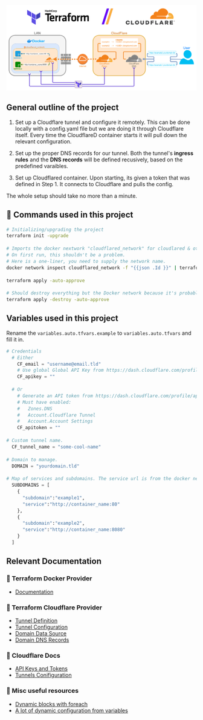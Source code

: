 ![Header](scheme.drawio.png)

## General outline of the project

1. Set up a Cloudflare tunnel and configure it remotely.
    This can be done locally with a config.yaml file but we are doing it through Cloudflare itself. Every time the CloudflareD container starts it will pull down the relevant configuration.

2. Set up the proper DNS records for our tunnel.
    Both the tunnel's **ingress rules** and the **DNS records** will be defined recusively, based on the predefined varaibles.

3. Set up Cloudflared container.
    Upon starting, its given a token that was defined in Step 1. It connects to Cloudflare and pulls the config.

The whole setup should take no more than a minute.

## 📝 Commands used in this project
```bash
# Initializing/upgrading the project
terraform init -upgrade

# Imports the docker nextwork "cloudflared_network" for cloudlared & other containers if it exists.
# On first run, this shouldn't be a problem.
# Here is a one-liner, you need to supply the network name.
docker network inspect cloudflared_network -f "{{json .Id }}" | terraform import docker_network.cloudflared_network _

terraform apply -auto-approve

# Should destroy everything but the Docker network because it's probably used by other containers.
terraform apply -destroy -auto-approve
```

## Variables used in this project
Rename the `variables.auto.tfvars.example` to `variables.auto.tfvars` and fill it in.
```py
# Credentials
  # Either
    CF_email = "username@email.tld"
    # Use global Global API Key from https://dash.cloudflare.com/profile/api-tokens
    CF_apikey = ""

  # Or
    # Generate an API token from https://dash.cloudflare.com/profile/api-tokens
    # Must have enabled:
    #   Zones.DNS
    #   Account.Cloudflare Tunnel
    #   Account.Account Settings
    CF_apitoken = ""

# Custom tunnel name.
  CF_tunnel_name = "some-cool-name"

# Domain to manage.
  DOMAIN = "yourdomain.tld"

# Map of services and subdomains. The service url is from the docker network.
  SUBDOMAINS = [
    {
      "subdomain":"example1",
      "service":"http://container_name:80"
    },
    {
      "subdomain":"example2",
      "service":"http://container_name:8080"
    }
  ]
```

## Relevant Documentation

### 🌟 Terraform Docker Provider
* [Documentation](https://registry.terraform.io/providers/kreuzwerker/docker/latest/docs/resources/container)

### 🌟 Terraform Cloudflare Provider
* [Tunnel Definition](https://registry.terraform.io/providers/cloudflare/cloudflare/latest/docs/resources/tunnel)
* [Tunnel Configuration](https://registry.terraform.io/providers/cloudflare/cloudflare/latest/docs/resources/tunnel_config)
* [Domain Data Source](https://registry.terraform.io/providers/cloudflare/cloudflare/latest/docs/data-sources/zone)
* [Domain DNS Records](https://registry.terraform.io/providers/cloudflare/cloudflare/latest/docs/resources/record)

### 🌟 Cloudflare Docs
* [API Keys and Tokens](https://developers.cloudflare.com/fundamentals/api/get-started/create-token/)
* [Tunnels Conifiguration](https://developers.cloudflare.com/cloudflare-one/connections/connect-apps/)


### 🌟 Misc useful resources

* [Dynamic blocks with foreach](https://developer.hashicorp.com/terraform/language/expressions/dynamic-blocks)
* [A lot of dynamic configuration from variables](https://blog.gruntwork.io/terraform-tips-tricks-loops-if-statements-and-gotchas-f739bbae55f9)